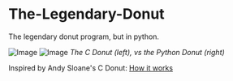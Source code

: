 # The-Legendary-Donut
The legendary donut program, but in python.

![Image](https://user-images.githubusercontent.com/63736686/202868275-eb549af1-5172-44b9-a531-23ba8491c2d1.png)
![Image](https://user-images.githubusercontent.com/63736686/202868288-663f04ce-9a4f-44eb-97e9-7bc3782a49b9.png)
*The C Donut (left), vs the Python Donut (right)*

Inspired by Andy Sloane's C Donut: [How it works][tutorial]

[tutorial]: https://www.a1k0n.net/2011/07/20/donut-math.html
